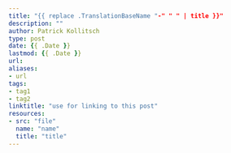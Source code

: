 ```yaml
---
title: "{{ replace .TranslationBaseName "-" " " | title }}"
description: ""
author: Patrick Kollitsch
type: post
date: {{ .Date }}
lastmod: {{ .Date }}
url:
aliases:
- url
tags:
- tag1
- tag2
linktitle: "use for linking to this post"
resources:
- src: "file"
  name: "name"
  title: "title"
---
```


